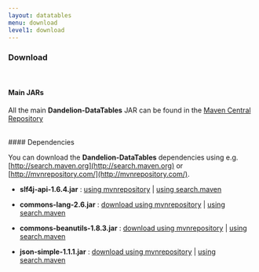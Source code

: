 ```yaml
---
layout: datatables
menu: download
level1: download
---
```


### Download
<br />

#### Main JARs

All the main **Dandelion-DataTables** JAR can be found in the [Maven Central Repository](http://search.maven.org/#search%7Cga%7C1%dandelion-datatables)

<br />
#### Dependencies

You can download the **Dandelion-DataTables** dependencies using e.g. [http://search.maven.org](http://search.maven.org) or [http://mvnrepository.com/](http://mvnrepository.com/).

 * **slf4j-api-1.6.4.jar** : [using mvnrepository](http://mvnrepository.com/artifact/org.slf4j/slf4j-api/1.6.4) | [using search.maven](http://search.maven.org/#artifactdetails%7Corg.slf4j%7Cslf4j-api%7C1.6.4%7Cjar)

 * **commons-lang-2.6.jar** : [download using mvnrepository](http://mvnrepository.com/artifact/commons-lang/commons-lang/2.6) | [using search.maven](http://search.maven.org/#artifactdetails%7Ccommons-lang%7Ccommons-lang%7C2.6%7Cjar)
 
 * **commons-beanutils-1.8.3.jar** : [download using mvnrepository](http://mvnrepository.com/artifact/commons-beanutils/commons-beanutils/1.8.3) | [using search.maven](http://search.maven.org/#artifactdetails%7Ccommons-beanutils%7Ccommons-beanutils%7C1.8.3%7Cjar)

 * **json-simple-1.1.1.jar** : [download using mvnrepository](http://mvnrepository.com/artifact/com.googlecode.json-simple/json-simple/1.1.1) | [using search.maven](http://search.maven.org/#artifactdetails%7Ccom.googlecode.json-simple%7Cjson-simple%7C1.1.1%7Cbundle)


